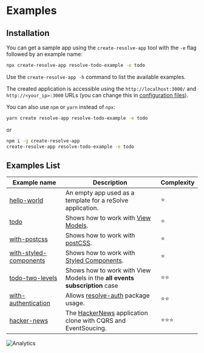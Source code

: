 # Examples

## Installation

You can get a sample app using the `create-resolve-app` tool with the `-e` flag followed by an example name:

```sh
npx create-resolve-app resolve-todo-example -e todo
```

Use the `create-resolve-app -h` command to list the available examples.

The created application is accessible using the `http://localhost:3000/` and `http://<your_ip>:3000` URLs (you can change this in [configuration files](https://github.com/reimagined/resolve/blob/dev/packages/core/resolve-scripts/configs/schema.resolve.config.json)).

You can also use `npm` or `yarn` instead of `npx`:

```sh
yarn create resolve-app resolve-todo-example -e todo
```

or

```sh
npm i -g create-resolve-app
create-resolve-app resolve-todo-example -e todo
```

## Examples List

| Example name | Description | Complexity |
| --- | --- | --- |
| [hello-world](https://github.com/reimagined/resolve/tree/master/examples/hello-world) | An empty app used as a template for a reSolve application. | ⭐️ |
| [todo](https://github.com/reimagined/resolve/tree/master/examples/todo) | Shows how to work with [View Models](https://github.com/reimagined/resolve/blob/master/docs/View%20Model.md). | ⭐️ |
| [with-postcss](https://github.com/reimagined/resolve/tree/master/examples/with-postcss) | Shows how to work with [postCSS](https://github.com/postcss/postcss-loader#css-modules). | ⭐️ |
| [with-styled-components](https://github.com/reimagined/resolve/tree/master/examples/with-styled-components) | Shows how to work with [Styled Components](https://www.styled-components.com/docs). | ⭐️ |
| [todo-two-levels](https://github.com/reimagined/resolve/tree/master/examples/todo-two-levels) | Shows how to work with View Models in the **all events subscription** case | ⭐️⭐️ |
| [with-authentication](https://github.com/reimagined/resolve/tree/master/examples/with-authentication) | Allows [resolve-auth](https://github.com/reimagined/resolve/tree/master/packages/core/resolve-auth) package usage. | ⭐️⭐️ |
| [hacker-news](https://github.com/reimagined/resolve/tree/master/examples/hacker-news) | The [HackerNews](https://news.ycombinator.com/) application clone with CQRS and EventSoucing. | ⭐️⭐️️️️⭐️️️️ |


![Analytics](https://ga-beacon.appspot.com/UA-118635726-1/examples-index-readme?pixel)
